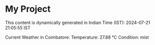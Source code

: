 # My Project

This content is dynamically generated in Indian Time (IST): 2024-07-21 21:05:55 IST


Current Weather in Coimbatore:
Temperature: 27.88 °C
Condition: mist
